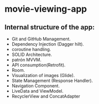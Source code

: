 # movie-viewing-app

## Internal structure of the app:
* Git and GitHub Management.
* Dependency Injection (Dagger hilt).
* coroutine handling.
* SOLID Architecture.
* patrón MVVM.
* API consumption(Retrofit).
* Room.
* Visualization of images (Glide).
* State Management (Response Handler).
* Navigation Component.
* LiveData and ViewModel.
* RecyclerView and ConcatAdapter
